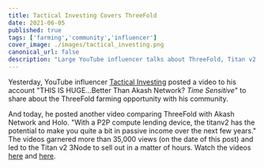 ```yaml
---
title: Tactical Investing Covers ThreeFold
date: 2021-06-05
published: true
tags: ['farming','community','influencer']
cover_image: ./images/tactical_investing.png
canonical_url: false
description: "Large YouTube influencer talks about ThreeFold, Titan v2 Nodes Sell Out!"
---
```


Yesterday, YouTube influencer [Tactical Investing](https://www.youtube.com/channel/UCPRC2wIfZtAlzCa_6iKE46w) posted a video to his account "THIS IS HUGE...Better Than Akash Network? *Time Sensitive*" to share about the ThreeFold farming opportunity with his community.

And today, he posted another video comparing ThreeFold with Akash Network and Holo. "With a P2P compute lending device, the titanv2 has the potential to make you quite a bit in passive income over the next few years." The videos garnered more than 35,000 views (on the date of this post) and led to the Titan v2 3Node to sell out in a matter of hours. Watch the videos [here](https://www.youtube.com/watch?v=2ndSPsnRz3U) and [here](https://www.youtube.com/watch?v=nLfwJNCwnE0).
